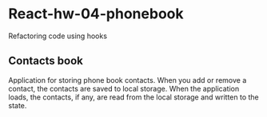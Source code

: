 # React-hw-04-phonebook

Refactoring code using hooks

## Contacts book

Application for storing phone book contacts. When you add or remove a contact,
the contacts are saved to local storage. When the application loads, the
contacts, if any, are read from the local storage and written to the state.
